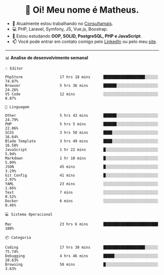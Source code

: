 <h1 align="center">👋 Oi! Meu nome é Matheus.</h1>

- 🔭  Atualmente estou trabalhando no [Consultamais](https://consultamais.com.br/).
- 💻  PHP, Laravel, Symfony, JS, Vue.js, Boostrap.
- 🌱  Estou estudando **OOP, SOLID, PostgreSQL, PHP e JavaScript**.
- 📫  Você pode entrar em contato comigo pelo [LinkedIn](https://www.linkedin.com/in/matheuscamargoxavier/) ou pelo meu [site](https://matheuscamargo.co).

-------

📊  **Analise de desenvolvimento semanal**
```text
💡 Editor

PhpStorm                 17 hrs 18 mins      ███████████████████░░░░░░     74.87%
Browser                  5 hrs 36 mins       ██████░░░░░░░░░░░░░░░░░░░     24.26%
VS Code                  12 mins             ░░░░░░░░░░░░░░░░░░░░░░░░░      0.87%
```
```text
💬 Linguagem

Other                    5 hrs 43 mins       ██████░░░░░░░░░░░░░░░░░░░     24.79%
PHP                      5 hrs 5 mins        ██████░░░░░░░░░░░░░░░░░░░     22.06%
SCSS                     3 hrs 50 mins       ████░░░░░░░░░░░░░░░░░░░░░     16.64%
Blade Template           3 hrs 49 mins       ████░░░░░░░░░░░░░░░░░░░░░     16.58%
JavaScript               1 hr 22 mins        █░░░░░░░░░░░░░░░░░░░░░░░░      5.94%
Markdown                 1 hr 10 mins        █░░░░░░░░░░░░░░░░░░░░░░░░      5.09%
JSON                     45 mins             █░░░░░░░░░░░░░░░░░░░░░░░░      3.29%
Git Config               41 mins             █░░░░░░░░░░░░░░░░░░░░░░░░      2.97%
YAML                     23 mins             ░░░░░░░░░░░░░░░░░░░░░░░░░      1.66%
Text                     7 mins              ░░░░░░░░░░░░░░░░░░░░░░░░░      0.52%
Docker                   6 mins              ░░░░░░░░░░░░░░░░░░░░░░░░░      0.46%
```
```text
💻 Sistema Operacional

Mac                      23 hrs 6 mins       █████████████████████████       100%
```
```text
📦 Categoria

Coding                   17 hrs 30 mins      ███████████████████░░░░░░     75.74%
Debugging                4 hrs 46 mins       █████░░░░░░░░░░░░░░░░░░░░     20.63%
Browsing                 50 mins             █░░░░░░░░░░░░░░░░░░░░░░░░      3.63%
```